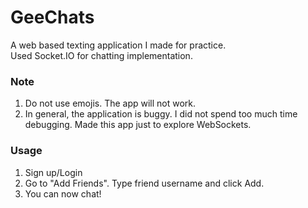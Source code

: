 # GeeChats
A web based texting application I made for practice. <br>
Used Socket.IO for chatting implementation.

### Note
1. Do not use emojis. The app will not work.
2. In general, the application is buggy. I did not spend too much time debugging. Made this app just to explore WebSockets.

### Usage
1. Sign up/Login
2. Go to "Add Friends". Type friend username and click Add.
3. You can now chat!
